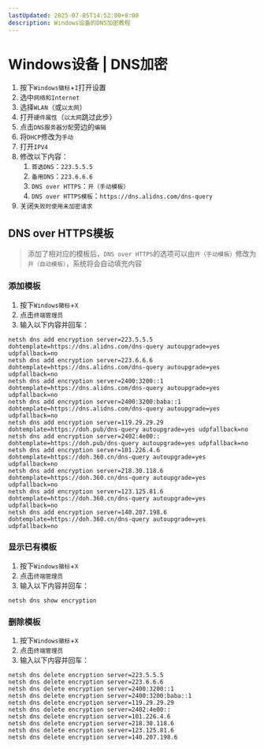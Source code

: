 ```yaml
---
lastUpdated: 2025-07-05T14:52:00+8:00
description: Windows设备的DNS加密教程
---
```


# Windows设备 | DNS加密

1. 按下`Windows徽标`+`I`打开设置
2. 选中`网络和Internet`
3. 选择`WLAN`（或`以太网`）
4. 打开`硬件属性`（`以太网`跳过此步）
5. 点击`DNS服务器分配`旁边的`编辑`
6. 将`DHCP`修改为`手动`
7. 打开`IPV4`
8. 修改以下内容：
   1. `首选DNS`：`223.5.5.5`
   2. `备用DNS`：`223.6.6.6`
   3. `DNS over HTTPS`：`开（手动模板）`
   4. `DNS over HTTPS模板`：`https://dns.alidns.com/dns-query`
9. 关闭`失败时使用未加密请求`

## DNS over HTTPS模板

> 添加了相对应的模板后，`DNS over HTTPS`的选项可以由`开（手动模板）`修改为`开（自动模板）`，系统将会自动填充内容

### 添加模板

1. 按下`Windows徽标`+`X`
2. 点击`终端管理员`
3. 输入以下内容并回车：

```shell
netsh dns add encryption server=223.5.5.5 dohtemplate=https://dns.alidns.com/dns-query autoupgrade=yes udpfallback=no
netsh dns add encryption server=223.6.6.6 dohtemplate=https://dns.alidns.com/dns-query autoupgrade=yes udpfallback=no
netsh dns add encryption server=2400:3200::1 dohtemplate=https://dns.alidns.com/dns-query autoupgrade=yes udpfallback=no
netsh dns add encryption server=2400:3200:baba::1 dohtemplate=https://dns.alidns.com/dns-query autoupgrade=yes udpfallback=no
netsh dns add encryption server=119.29.29.29 dohtemplate=https://doh.pub/dns-query autoupgrade=yes udpfallback=no
netsh dns add encryption server=2402:4e00:: dohtemplate=https://doh.pub/dns-query autoupgrade=yes udpfallback=no
netsh dns add encryption server=101.226.4.6 dohtemplate=https://doh.360.cn/dns-query autoupgrade=yes udpfallback=no
netsh dns add encryption server=218.30.118.6 dohtemplate=https://doh.360.cn/dns-query autoupgrade=yes udpfallback=no
netsh dns add encryption server=123.125.81.6 dohtemplate=https://doh.360.cn/dns-query autoupgrade=yes udpfallback=no
netsh dns add encryption server=140.207.198.6 dohtemplate=https://doh.360.cn/dns-query autoupgrade=yes udpfallback=no
```

### 显示已有模板

1. 按下`Windows徽标`+`X`
2. 点击`终端管理员`
3. 输入以下内容并回车：

```shell
netsh dns show encryption
```

### 删除模板

1. 按下`Windows徽标`+`X`
2. 点击`终端管理员`
3. 输入以下内容并回车：

```shell
netsh dns delete encryption server=223.5.5.5
netsh dns delete encryption server=223.6.6.6
netsh dns delete encryption server=2400:3200::1
netsh dns delete encryption server=2400:3200:baba::1
netsh dns delete encryption server=119.29.29.29
netsh dns delete encryption server=2402:4e00::
netsh dns delete encryption server=101.226.4.6
netsh dns delete encryption server=218.30.118.6
netsh dns delete encryption server=123.125.81.6
netsh dns delete encryption server=140.207.198.6
```

